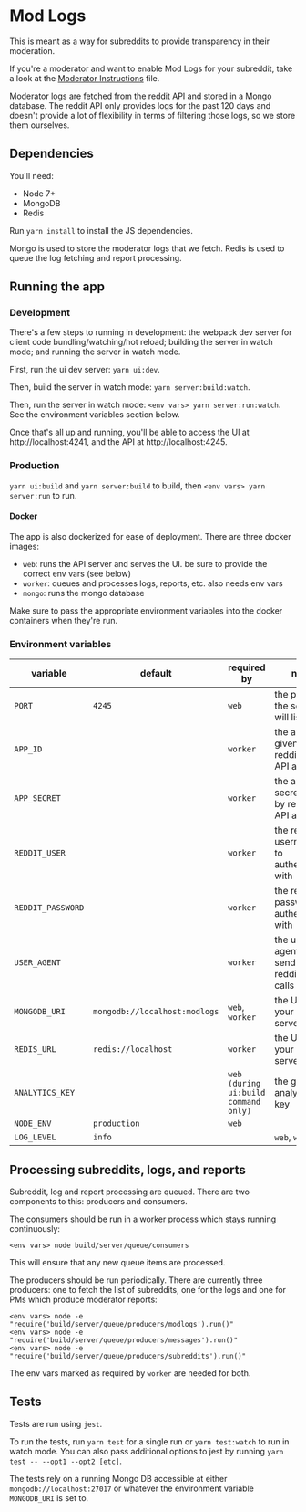 # Mod Logs

This is meant as a way for subreddits to provide transparency in their moderation.

If you're a moderator and want to enable Mod Logs for your subreddit, take a look at the [Moderator Instructions](ModeratorInstructions.md) file.

Moderator logs are fetched from the reddit API and stored in a Mongo database. The reddit API only provides logs for the past 120 days and doesn't provide a lot of flexibility in terms of filtering those logs, so we store them ourselves.

## Dependencies

You'll need:

  - Node 7+
  - MongoDB
  - Redis

Run `yarn install` to install the JS dependencies.

Mongo is used to store the moderator logs that we fetch. Redis is used to queue the log fetching and report processing.

## Running the app

### Development

There's a few steps to running in development: the webpack dev server for client code bundling/watching/hot reload; building the server in watch mode; and running the server in watch mode.

First, run the ui dev server: `yarn ui:dev`.

Then, build the server in watch mode: `yarn server:build:watch`.

Then, run the server in watch mode: `<env vars> yarn server:run:watch`. See the environment variables section below.

Once that's all up and running, you'll be able to access the UI at http://localhost:4241, and the API at http://localhost:4245.

### Production

`yarn ui:build` and `yarn server:build` to build, then `<env vars> yarn server:run` to run.

#### Docker

The app is also dockerized for ease of deployment. There are three docker images:

  - `web`: runs the API server and serves the UI. be sure to provide the correct env vars (see below)
  - `worker`: queues and processes logs, reports, etc. also needs env vars
  - `mongo`: runs the mongo database

Make sure to pass the appropriate environment variables into the docker containers when they're run.

### Environment variables

| variable | default | required by | note |
|---|---|---|---|
| `PORT` | `4245` | `web` | the port that the server will listen on |
| `APP_ID` |  | `worker` | the app ID given by reddit for API access |
| `APP_SECRET` |  | `worker` | the app secret given by reddit for API access |
| `REDDIT_USER` |  | `worker` | the reddit username to authenticate with |
| `REDDIT_PASSWORD` |  | `worker` | the reddit password to authenticate with |
| `USER_AGENT` |  | `worker` | the user agent to send with reddit API calls |
| `MONGODB_URI` | `mongodb://localhost:modlogs` | `web`, `worker` | the URI of your mongo server |
| `REDIS_URL` | `redis://localhost` | `worker` | the URI of your redis server |
| `ANALYTICS_KEY` |  | `web (during ui:build command only)` | the google analytics key |
| `NODE_ENV` | `production` | `web` |  |
| `LOG_LEVEL` | `info` |  | `web`, `worker` |  |

## Processing subreddits, logs, and reports

Subreddit, log and report processing are queued. There are two components to this: producers and consumers.

The consumers should be run in a worker process which stays running continuously:

`<env vars> node build/server/queue/consumers`

This will ensure that any new queue items are processed.

The producers should be run periodically. There are currently three producers: one to fetch the list of subreddits, one for the logs and one for PMs which produce moderator reports:

`<env vars> node -e "require('build/server/queue/producers/modlogs').run()"`  
`<env vars> node -e "require('build/server/queue/producers/messages').run()"`  
`<env vars> node -e "require('build/server/queue/producers/subreddits').run()"`

The env vars marked as required by `worker` are needed for both.

## Tests

Tests are run using `jest`.

To run the tests, run `yarn test` for a single run or `yarn test:watch` to run in watch mode. You can also pass additional options to jest by running `yarn test -- --opt1 --opt2 [etc]`.

The tests rely on a running Mongo DB accessible at either `mongodb://localhost:27017` or whatever the environment variable `MONGODB_URI` is set to.
